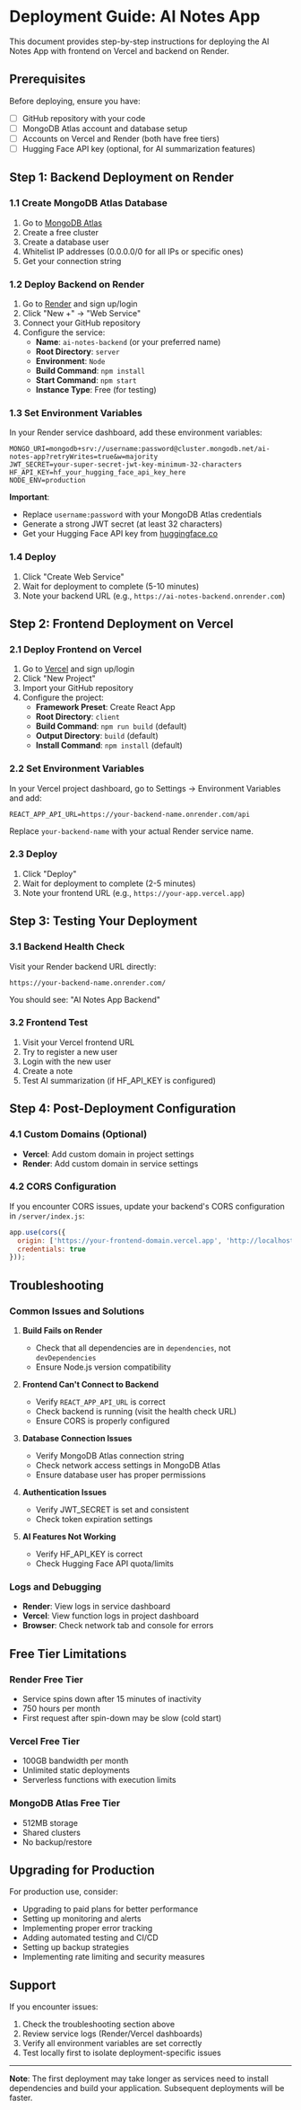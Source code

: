# Deployment Guide: AI Notes App

This document provides step-by-step instructions for deploying the AI Notes App with frontend on Vercel and backend on Render.

## Prerequisites

Before deploying, ensure you have:
- [ ] GitHub repository with your code
- [ ] MongoDB Atlas account and database setup
- [ ] Accounts on Vercel and Render (both have free tiers)
- [ ] Hugging Face API key (optional, for AI summarization features)

## Step 1: Backend Deployment on Render

### 1.1 Create MongoDB Atlas Database
1. Go to [MongoDB Atlas](https://www.mongodb.com/cloud/atlas)
2. Create a free cluster
3. Create a database user
4. Whitelist IP addresses (0.0.0.0/0 for all IPs or specific ones)
5. Get your connection string

### 1.2 Deploy Backend on Render
1. Go to [Render](https://render.com) and sign up/login
2. Click "New +" → "Web Service"
3. Connect your GitHub repository
4. Configure the service:
   - **Name**: `ai-notes-backend` (or your preferred name)
   - **Root Directory**: `server`
   - **Environment**: `Node`
   - **Build Command**: `npm install`
   - **Start Command**: `npm start`
   - **Instance Type**: Free (for testing)

### 1.3 Set Environment Variables
In your Render service dashboard, add these environment variables:

```env
MONGO_URI=mongodb+srv://username:password@cluster.mongodb.net/ai-notes-app?retryWrites=true&w=majority
JWT_SECRET=your-super-secret-jwt-key-minimum-32-characters
HF_API_KEY=hf_your_hugging_face_api_key_here
NODE_ENV=production
```

**Important**: 
- Replace `username:password` with your MongoDB Atlas credentials
- Generate a strong JWT secret (at least 32 characters)
- Get your Hugging Face API key from [huggingface.co](https://huggingface.co)

### 1.4 Deploy
1. Click "Create Web Service"
2. Wait for deployment to complete (5-10 minutes)
3. Note your backend URL (e.g., `https://ai-notes-backend.onrender.com`)

## Step 2: Frontend Deployment on Vercel

### 2.1 Deploy Frontend on Vercel
1. Go to [Vercel](https://vercel.com) and sign up/login
2. Click "New Project"
3. Import your GitHub repository
4. Configure the project:
   - **Framework Preset**: Create React App
   - **Root Directory**: `client`
   - **Build Command**: `npm run build` (default)
   - **Output Directory**: `build` (default)
   - **Install Command**: `npm install` (default)

### 2.2 Set Environment Variables
In your Vercel project dashboard, go to Settings → Environment Variables and add:

```env
REACT_APP_API_URL=https://your-backend-name.onrender.com/api
```

Replace `your-backend-name` with your actual Render service name.

### 2.3 Deploy
1. Click "Deploy"
2. Wait for deployment to complete (2-5 minutes)
3. Note your frontend URL (e.g., `https://your-app.vercel.app`)

## Step 3: Testing Your Deployment

### 3.1 Backend Health Check
Visit your Render backend URL directly:
```
https://your-backend-name.onrender.com/
```
You should see: "AI Notes App Backend"

### 3.2 Frontend Test
1. Visit your Vercel frontend URL
2. Try to register a new user
3. Login with the new user
4. Create a note
5. Test AI summarization (if HF_API_KEY is configured)

## Step 4: Post-Deployment Configuration

### 4.1 Custom Domains (Optional)
- **Vercel**: Add custom domain in project settings
- **Render**: Add custom domain in service settings

### 4.2 CORS Configuration
If you encounter CORS issues, update your backend's CORS configuration in `/server/index.js`:

```javascript
app.use(cors({
  origin: ['https://your-frontend-domain.vercel.app', 'http://localhost:3000'],
  credentials: true
}));
```

## Troubleshooting

### Common Issues and Solutions

1. **Build Fails on Render**
   - Check that all dependencies are in `dependencies`, not `devDependencies`
   - Ensure Node.js version compatibility

2. **Frontend Can't Connect to Backend**
   - Verify `REACT_APP_API_URL` is correct
   - Check backend is running (visit the health check URL)
   - Ensure CORS is properly configured

3. **Database Connection Issues**
   - Verify MongoDB Atlas connection string
   - Check network access settings in MongoDB Atlas
   - Ensure database user has proper permissions

4. **Authentication Issues**
   - Verify JWT_SECRET is set and consistent
   - Check token expiration settings

5. **AI Features Not Working**
   - Verify HF_API_KEY is correct
   - Check Hugging Face API quota/limits

### Logs and Debugging
- **Render**: View logs in service dashboard
- **Vercel**: View function logs in project dashboard
- **Browser**: Check network tab and console for errors

## Free Tier Limitations

### Render Free Tier
- Service spins down after 15 minutes of inactivity
- 750 hours per month
- First request after spin-down may be slow (cold start)

### Vercel Free Tier
- 100GB bandwidth per month
- Unlimited static deployments
- Serverless functions with execution limits

### MongoDB Atlas Free Tier
- 512MB storage
- Shared clusters
- No backup/restore

## Upgrading for Production

For production use, consider:
- Upgrading to paid plans for better performance
- Setting up monitoring and alerts
- Implementing proper error tracking
- Adding automated testing and CI/CD
- Setting up backup strategies
- Implementing rate limiting and security measures

## Support

If you encounter issues:
1. Check the troubleshooting section above
2. Review service logs (Render/Vercel dashboards)
3. Verify all environment variables are set correctly
4. Test locally first to isolate deployment-specific issues

---

**Note**: The first deployment may take longer as services need to install dependencies and build your application. Subsequent deployments will be faster.